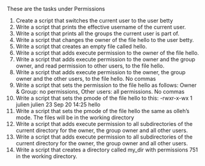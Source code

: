 These are the tasks under Permissions
1. Create a script that switches the current user to the user betty
2. Write a script that prints the effective username of the current user.
3. Write a script that prints all the groups the current user is part of.
4. Write a script that changes the owner of the file hello to the user betty.
5. Write a script that creates an empty file called hello.
5. Write a script that adds execute permission to the owner of the file hello.
6. Write a script that adds execute permission to the owner and the group owner, and read permission to other users, to the file hello.
7. Write a script that adds execute permission to the owner, the group owner and the other users, to the file hello. No commas
8. Write a script that sets the permission to the file hello as follows: Owner & Group: no permissions, Other users: all permissions. No commas
8. Write a script that sets the pmode of the file hello to this: -rwxr-x-wx 1 julien julien 23 Sep 20 14:25 hello
8. Write a script that sets the pmode of the file hello the same as olleh’s mode. The files will be in the working directory
11. Write a script that adds execute permission to all subdirectories of the current directory for the owner, the group owner and all other users.
11. Write a script that adds execute permission to all subdirectories of the current directory for the owner, the group owner and all other users.
12. Write a script that creates a directory called my_dir with permissions 751 in the working directory.
